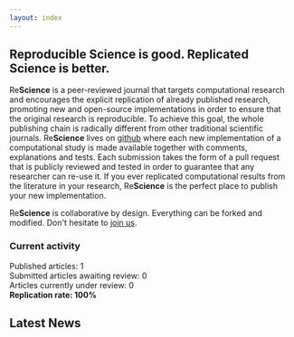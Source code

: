 ```yaml
---
layout: index
---
```


## Reproducible Science is good. Replicated Science is better.

Re**Science** is a peer-reviewed journal that targets computational research
and encourages the explicit replication of already published research,
promoting new and open-source implementations in order to ensure that the
original research is reproducible. To achieve this goal, the whole publishing
chain is radically different from other traditional scientific
journals. Re**Science** lives on [github](https://github.com/ReScience/) where
each new implementation of a computational study is made available together with comments, explanations
and tests. Each submission takes the form of a pull request that is publicly
reviewed and tested in order to guarantee that any researcher can re-use it. If
you ever replicated computational results from the literature in your research,
Re**Science** is the perfect place to publish your new implementation.

Re**Science** is collaborative by design. Everything can be forked and
modified. Don't hesitate to [join us](faq).

### Current activity

Published articles: 1  
Submitted articles awaiting review:	0  
Articles currently under review:	0  
**Replication rate: 100%**


## Latest News

